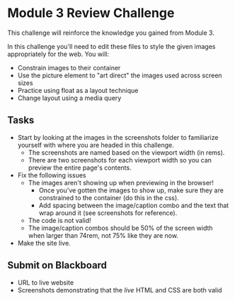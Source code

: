 # Module 3 Review Challenge
This challenge will reinforce the knowledge you gained from Module 3.

In this challenge you'll need to edit these files to style the given images appropriately for the web. You will:
- Constrain images to their container
- Use the picture element to "art direct" the images used across screen sizes
- Practice using float as a layout technique
- Change layout using a media query

## Tasks
- Start by looking at the images in the screenshots folder to familiarize yourself with where you are headed in this challenge. 
  - The screenshots are named based on the viewport width (in rems).
  - There are two screenshots for each viewport width so you can preview the entire page's contents.
- Fix the following issues
  - The images aren't showing up when previewing in the browser!
    - Once you've gotten the images to show up, make sure they are constrained to the container (do this in the css).
    - Add spacing between the image/caption combo and the text that wrap around it (see screenshots for reference).
  - The code is not valid!
  - The image/caption combos should be 50% of the screen width when larger than 74rem, not 75% like they are now.
- Make the site live.

## Submit on Blackboard
- URL to live website
- Screenshots demonstrating that the *live* HTML and CSS are both valid
